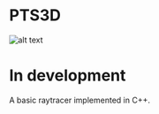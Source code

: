 # PTS3D
![alt text](https://scontent-sof1-1.xx.fbcdn.net/v/t1.15752-9/43276727_1012950395550802_7493970993757552640_n.png?_nc_cat=104&oh=e9ae1ad7ca07fd943ff7ae9d7fa72f15&oe=5C522873)
# In development
A basic raytracer implemented in C++.

